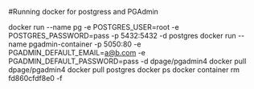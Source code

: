 #Running docker for postgress and PGAdmin

docker run --name pg -e POSTGRES_USER=root -e POSTGRES_PASSWORD=pass -p 5432:5432 -d postgres
docker run --name pgadmin-container -p 5050:80 -e PGADMIN_DEFAULT_EMAIL=a@b.com -e PGADMIN_DEFAULT_PASSWORD=pass -d dpage/pgadmin4
docker pull dpage/pgadmin4
docker pull postgres
docker ps
docker container rm fd860cfdf8e0 -f

